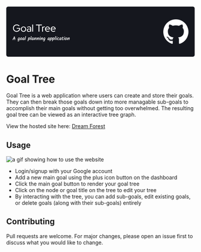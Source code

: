 ![Header](./readme-banner.png)

# Goal Tree

Goal Tree is a web application where users can create and store their goals. They can then break those goals down into more managable sub-goals to accomplish their main goals without getting too overwhelmed. The resulting goal tree can be viewed as an interactive tree graph.

View the hosted site here: [Dream Forest](https://goaltreebyknikkey.vercel.app/)

## Usage

![a gif showing how to use the website](./goalTree.gif)

- Login/signup with your Google account
- Add a new main goal using the plus icon button on the dashboard
- Click the main goal button to render your goal tree
- Click on the node or goal title on the tree to edit your tree
- By interacting with the tree, you can add sub-goals, edit existing goals, or delete goals (along with their sub-goals) entirely

## Contributing

Pull requests are welcome. For major changes, please open an issue first
to discuss what you would like to change.
